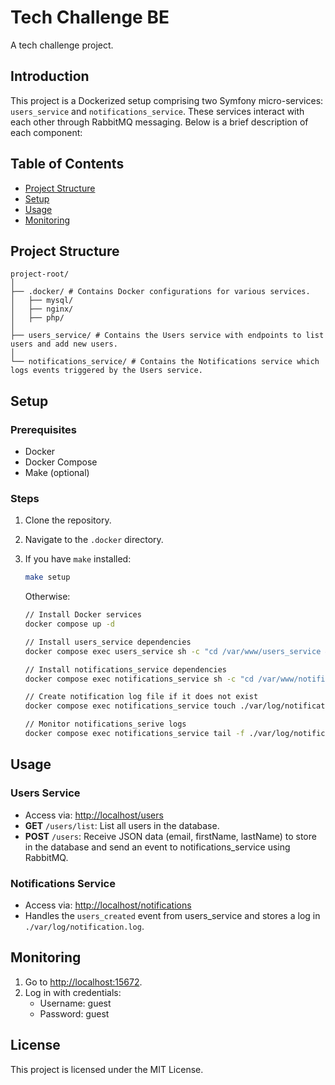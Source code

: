 # Tech Challenge BE

A tech challenge project.

## Introduction

This project is a Dockerized setup comprising two Symfony micro-services: `users_service` and `notifications_service`. These services interact with each other through RabbitMQ messaging. Below is a brief description of each component:


## Table of Contents

- [Project Structure](#project-structure)
- [Setup](#setup)
- [Usage](#usage)
- [Monitoring](#monitoring)

## Project Structure

```
project-root/
│
├── .docker/ # Contains Docker configurations for various services.
│   ├── mysql/
│   ├── nginx/
│   ├── php/
│
├── users_service/ # Contains the Users service with endpoints to list users and add new users.
│
└── notifications_service/ # Contains the Notifications service which logs events triggered by the Users service.
```

## Setup

### Prerequisites

- Docker
- Docker Compose
- Make (optional) 
### Steps

1. Clone the repository.
2. Navigate to the `.docker` directory.
3. If you have `make` installed:

    ```bash
    make setup
    ```

   Otherwise:

    ```bash
    // Install Docker services
    docker compose up -d              
    
    // Install users_service dependencies
    docker compose exec users_service sh -c "cd /var/www/users_service && composer install"
    
    // Install notifications_service dependencies
    docker compose exec notifications_service sh -c "cd /var/www/notifications_service && composer install"
    
    // Create notification log file if it does not exist
    docker compose exec notifications_service touch ./var/log/notification.log
    
    // Monitor notifications_serive logs
    docker compose exec notifications_service tail -f ./var/log/notification.log
    ```

## Usage

### Users Service

- Access via: [http://localhost/users](http://localhost/users)
- **GET** `/users/list`: List all users in the database.
- **POST** `/users`: Receive JSON data (email, firstName, lastName) to store in the database and send an event to notifications_service using RabbitMQ.

### Notifications Service

- Access via: [http://localhost/notifications](http://localhost/notifications)
- Handles the `users_created` event from users_service and stores a log in `./var/log/notification.log`.

## Monitoring

1. Go to [http://localhost:15672](http://localhost:15672).
2. Log in with credentials:
   - Username: guest
   - Password: guest
   
## License
This project is licensed under the MIT License.
